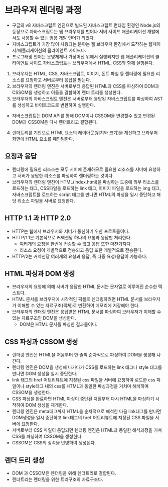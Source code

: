 # 브라우저 렌더링 과정

- 구글의 v8 자바스크립트 엔진으로 빌드된 자바스크립트 런타임 환경인 Node.js의 등장으로 자바스크립트는 웹 브라우저를 벗어나 서버 사이드 애플리케이션 개발에서도 사용할 수 있는 범용 개발 언어가 되었다.
- 자바스크립트가 가장 많이 사용되는 분야는 웹 브라우저 환경에서 도작하는 웹페이지/애플리케이션의 클라이언트 사이드다.
- 프로그래밍 언어는 운영체제나 가상머신 위에서 실행되지만 웹 애플리케이션의 클라이언트 사이드 자바스크립트는 브라우저에서 HTML, CSS와 함께 실행된다.

1. 브라우저는 HTML, CSS, 자바스크립트, 이미지, 폰트 파일 등 렌더링에 필요한 리소스를 요청하고 서버로부터 응답을 받는다.
2. 브라우저의 렌더링 엔진은 서버로부터 응답된 HTML과 CSS를 파싱하여 DOM과 CSSOM을 생성하고 이들을 결합하여 렌더 트리를 생성한다.
3. 브라우저의 자바스크립트 엔진은 서버로부터 응답된 자바스크립트를 파싱하여 AST를 생성하고 바이트코드로 변환하여 실행한다.

- 자바스크립트는 DOM API를 통해 DOM이나 CSSOM을 변경할수 있고 변경된 DOM과 CSSOM은 다시 렌더트리고 결합된다.

4. 렌더트리를 기반으로 HTML 요소의 레이아웃(위치와 크기)을 계산하고 브라우저 화면에 HTML 요소를 페인팅한다.

## 요청과 응답

- 렌더링에 필요한 리소스는 모두 서버에 존재하므로 필요한 리소스를 서버에 요청하고 서버가 응답한 리소스를 파싱하여 렌더링하는 것이다.
- 브라우저의 렌더링 엔진이 HTML(index.html)을 파싱하는 도중에 외부 리소스를 로드하는 태그, CSS파일을 로드하는 link 태그, 이미지 파일을 로드하는 img 태그, 자바스크립트를 로드하는 script 태그를 만나면 HTML의 파싱을 일시 중단하고 해당 리소스 파일을 서버로 요청한다.

## HTTP 1.1 과 HTTP 2.0

- HTTP는 웹에서 브라우저와 서버가 통신하기 위한 프로토콜이다.
- HTTP/1.1은 기본적으로 커넥션당 하나의 요청과 응답만 처리한다.
  - 여러개의 요청을 한번에 전송할 수 없고 응답 또한 마찬가지다.
  - 리소스 요청이 개별적으로 전송되고 응답 또한 개별적으로 전송된다.
- HTTP/2는 커넥션당 여러개의 요청과 응답, 즉 다중 요청/응답이 가능하다.

## HTML 파싱과 DOM 생성

- 브라우저의 요청에 의해 서버가 응답한 HTML 문서는 문자열로 이루어진 순수한 텍스트다.
- HTML 문서를 브라우저에 시각적인 픽셀로 렌더링하려면 HTML 문서를 브라우저가 이해할 수 있는 자료구조(객체)로 변환하여 메모리에 저장해야 한다.
- 브라우저의 렌더링 엔진은 응답받은 HTML 문서를 파싱하여 브라우저가 이해할 수 있는 자료구조인 DOM을 생성한다.
  - DOM은 HTML 문서를 파싱한 결과물이다.

## CSS 파싱과 CSSOM 생성

- 렌더링 엔진은 HTML을 처음부터 한 줄씩 순차적으로 파싱하여 DOM을 생성해 나간다.
- 렌더링 엔진은 DOM을 생성해 나가다가 CSS를 로드하는 link 태그나 style 태그를 만나면 DOM 생성을 일시 중단한다.
- link 태그의 href 어트리뷰트에 지정된 css 파일을 서버에 요청하여 로드한 css 파일이나 style태그 내의 css를 HTML과 동일한 파싱과정을 거치며 해석하여 CSSOM을 생성한다.
- CSS 파싱을 완료하면 HTML 파싱이 중단된 지점부터 다시 HTML을 파싱하기 시작하여 DOM 생성을 재개한다.
- 렌더링 엔진은 meta태그까지 HTML을 순차적으로 해석한 다음 link태그를 만나면 DOM생성을 일시 중단하고 link태그의 href 어트리뷰트에 지정된 CSS 파일을 서버에 요청한다.
- 서버로부터 CSS 파일이 응답되면 렌더링 엔진은 HTML과 동일한 해석과정을 거쳐 CSS를 파싱하여 CSSOM을 생성한다.
- CSSOM은 CSS의 상속을 반영하여 생성된다.

## 렌더 트리 생성

- DOM 과 CSSOM은 렌더링을 위해 렌더트리로 결합된다.
- 렌더트리는 렌더링을 위한 트리구조의 자료구조다.
